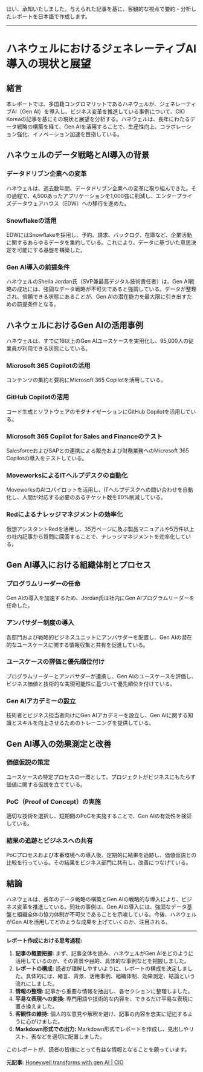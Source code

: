 はい、承知いたしました。与えられた記事を基に、客観的な視点で要約・分析したレポートを日本語で作成します。

---

# ハネウェルにおけるジェネレーティブAI導入の現状と展望

## 緒言

本レポートでは、多国籍コングロマリットであるハネウェルが、ジェネレーティブAI（Gen AI）を導入し、ビジネス変革を推進している事例について、CIO Koreaの記事を基にその現状と展望を分析する。ハネウェルは、長年にわたるデータ戦略の構築を経て、Gen AIを活用することで、生産性向上、コラボレーション強化、イノベーション加速を目指している。

## ハネウェルのデータ戦略とAI導入の背景

### データドリブン企業への変革

ハネウェルは、過去数年間、データドリブン企業への変革に取り組んできた。その過程で、4,500あったアプリケーションを1,000強に削減し、エンタープライズデータウェアハウス（EDW）への移行を進めた。

### Snowflakeの活用

EDWにはSnowflakeを採用し、予約、請求、バックログ、在庫など、企業活動に関するあらゆるデータを集約している。これにより、データに基づいた意思決定を可能にする基盤を構築した。

### Gen AI導入の前提条件

ハネウェルのSheila Jordan氏（SVP兼最高デジタル技術責任者）は、Gen AI戦略の成功には、強固なデータ戦略が不可欠であると強調している。データが整理され、信頼できる状態にあることが、Gen AIの潜在能力を最大限に引き出すための前提条件となる。

## ハネウェルにおけるGen AIの活用事例

ハネウェルは、すでに16以上のGen AIユースケースを実用化し、95,000人の従業員が利用できる状態にしている。

### Microsoft 365 Copilotの活用

コンテンツの集約と要約にMicrosoft 365 Copilotを活用している。

### GitHub Copilotの活用

コード生成とソフトウェアのモダナイゼーションにGitHub Copilotを活用している。

### Microsoft 365 Copilot for Sales and Financeのテスト

SalesforceおよびSAPとの連携による販売および財務業務へのMicrosoft 365 Copilotの導入をテストしている。

### MoveworksによるITヘルプデスクの自動化

MoveworksのAIコパイロットを活用し、ITヘルプデスクへの問い合わせを自動化し、人間が対応する必要のあるチケット数を80%削減している。

### Redによるナレッジマネジメントの効率化

仮想アシスタントRedを活用し、35万ページに及ぶ製品マニュアルや5万件以上の社内記事から質問に回答することで、ナレッジマネジメントを効率化している。

## Gen AI導入における組織体制とプロセス

### プログラムリーダーの任命

Gen AIの導入を加速するため、Jordan氏は社内にGen AIプログラムリーダーを任命した。

### アンバサダー制度の導入

各部門および戦略的ビジネスユニットにアンバサダーを配置し、Gen AIの潜在的なユースケースに関する情報収集と共有を促進している。

### ユースケースの評価と優先順位付け

プログラムリーダーとアンバサダーが連携し、Gen AIのユースケースを評価し、ビジネス価値と技術的な実現可能性に基づいて優先順位を付けている。

### Gen AIアカデミーの設立

技術者とビジネス担当者向けにGen AIアカデミーを設立し、Gen AIに関する知識とスキルを向上させるためのトレーニングを提供している。

## Gen AI導入の効果測定と改善

### 価値仮説の策定

ユースケースの特定プロセスの一環として、プロジェクトがビジネスにもたらす価値に関する仮説を立てている。

### PoC（Proof of Concept）の実施

適切な技術を選択し、短期間のPoCを実施することで、Gen AIの有効性を検証している。

### 結果の追跡とビジネスへの共有

PoCプロセスおよび本番環境への導入後、定期的に結果を追跡し、価値仮説との比較を行っている。その結果をビジネス部門に共有し、改善につなげている。

## 結論

ハネウェルは、長年のデータ戦略の構築とGen AIの戦略的な導入により、ビジネス変革を推進している。同社の事例は、Gen AIの導入には、強固なデータ基盤と組織全体の協力体制が不可欠であることを示唆している。今後、ハネウェルがGen AIを活用してどのような成果を上げていくのか、注目される。

---

**レポート作成における思考過程:**

1. **記事の概要把握:** まず、記事全体を読み、ハネウェルがGen AIをどのように活用しているのか、その背景や目的、具体的な事例などを把握しました。
2. **レポートの構成:** 読者が理解しやすいように、レポートの構成を決定しました。具体的には、緒言、背景、活用事例、組織体制、効果測定、結論という流れにしました。
3. **情報の整理:** 記事から重要な情報を抽出し、各セクションに整理しました。
4. **平易な表現への変換:** 専門用語や技術的な内容を、できるだけ平易な表現に置き換えました。
5. **客観性の維持:** 個人的な意見や解釈を避け、記事の内容を忠実に記述するように心がけました。
6. **Markdown形式での出力:** Markdown形式でレポートを作成し、見出しやリスト、表などを適切に配置しました。

このレポートが、読者の皆様にとって有益な情報となることを願っています。


**元記事:** [Honeywell transforms with gen AI | CIO](https://www.cio.com/article/3816457/honeywell-transforms-with-gen-ai.html)